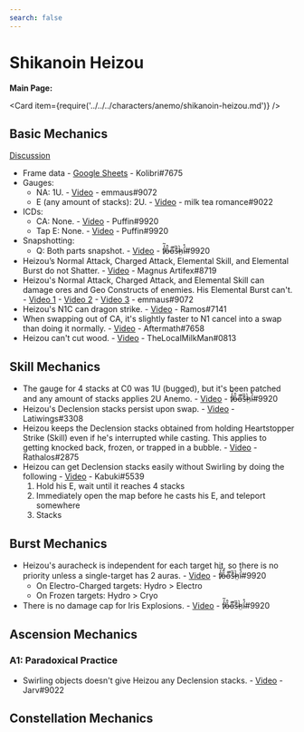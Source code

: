 ```yaml
---
search: false
---
```


# Shikanoin Heizou

**Main Page:**

<Card item={require('../../../characters/anemo/shikanoin-heizou.md')} />

## Basic Mechanics

[Discussion](https://tickets.deeznuts.moe/transcripts/heizou-basic-mechanics)

* Frame data - [Google Sheets](https://docs.google.com/spreadsheets/d/1SsXniQztelJOBWMYPT-w6wygSFkduWhu2OAVC9IUbbA/edit?usp=sharing) - Kolibri\#7675
* Gauges:
  * NA: 1U. - [Video](https://youtu.be/6qH0JVJY-O0) - emmaus\#9072
  * E \(any amount of stacks\): 2U. - [Video](https://youtu.be/yJ5xzR4NtnU) - milk tea romance\#9022
* ICDs:
  * CA: None. - [Video](https://youtu.be/KS_DS8LJzDU) - Puffin\#9920
  * Tap E: None. - [Video](https://youtu.be/DcwONCuqSOs) - Puffin\#9920
* Snapshotting:
  * Q: Both parts snapshot. - [Video](https://imgur.com/a/Nk0w5Yv) - f̸̒͂ỏ̶̂o̵͌̚s̶͊̏h̷̤̀ḯ̴̊\#9920
* Heizou’s Normal Attack, Charged Attack, Elemental Skill, and Elemental Burst do not Shatter. - [Video](https://imgur.com/a/MPhTuwO) - Magnus Artifex\#8719
* Heizou's Normal Attack, Charged Attack, and Elemental Skill can damage ores and Geo Constructs of enemies. His Elemental Burst can't. - [Video 1](https://youtu.be/PQlwFx2fIiY) - [Video 2](https://youtu.be/kf1ma37An1o) - [Video 3](https://youtu.be/Vo3qLF0n8m8) - emmaus\#9072
* Heizou's N1C can dragon strike. - [Video](https://youtu.be/nYXj3RFvG6g) - Ramos\#7141
* When swapping out of CA, it's slightly faster to N1 cancel into a swap than doing it normally. - [Video](https://youtu.be/l7AVyOa48Zk) - Aftermath\#7658
* Heizou can't cut wood. - [Video](https://youtu.be/d3pPNmUzqKw) - TheLocalMilkMan\#0813

## Skill Mechanics

* The gauge for 4 stacks at C0 was 1U \(bugged\), but it's been patched and any amount of stacks applies 2U Anemo. - [Video](https://imgur.com/a/Nk0w5Yv) - f̸̒͂ỏ̶̂o̵͌̚s̶͊̏h̷̤̀ḯ̴̊\#9920
* Heizou's Declension stacks persist upon swap. - [Video](https://youtu.be/iSs1i16M0pY) - Latiwings\#3308
* Heizou keeps the Declension stacks obtained from holding Heartstopper Strike (Skill) even if he's interrupted while casting. This applies to getting knocked back, frozen, or trapped in a bubble. - [Video](https://youtu.be/mz-GWcFCfh8) - Rathalos\#2875
* Heizou can get Declension stacks easily without Swirling by doing the following - [Video](https://imgur.com/a/dfNlRnW) - Kabuki\#5539
  1. Hold his E, wait until it reaches 4 stacks
  2. Immediately open the map before he casts his E, and teleport somewhere
  3. Stacks

## Burst Mechanics

* Heizou's auracheck is independent for each target hit, so there is no priority unless a single-target has 2 auras. - [Video](https://imgur.com/a/Nk0w5Yv) - f̸̒͂ỏ̶̂o̵͌̚s̶͊̏h̷̤̀ḯ̴̊\#9920
  * On Electro-Charged targets: Hydro > Electro
  * On Frozen targets: Hydro > Cryo
* There is no damage cap for Iris Explosions. - [Video](https://imgur.com/a/bl1nqiJ) - f̸̒͂ỏ̶̂o̵͌̚s̶͊̏h̷̤̀ḯ̴̊\#9920

## Ascension Mechanics

### A1: Paradoxical Practice

* Swirling objects doesn't give Heizou any Declension stacks. - [Video](https://imgur.com/a/Uq1FPwy) - Jarv\#9022

## Constellation Mechanics
